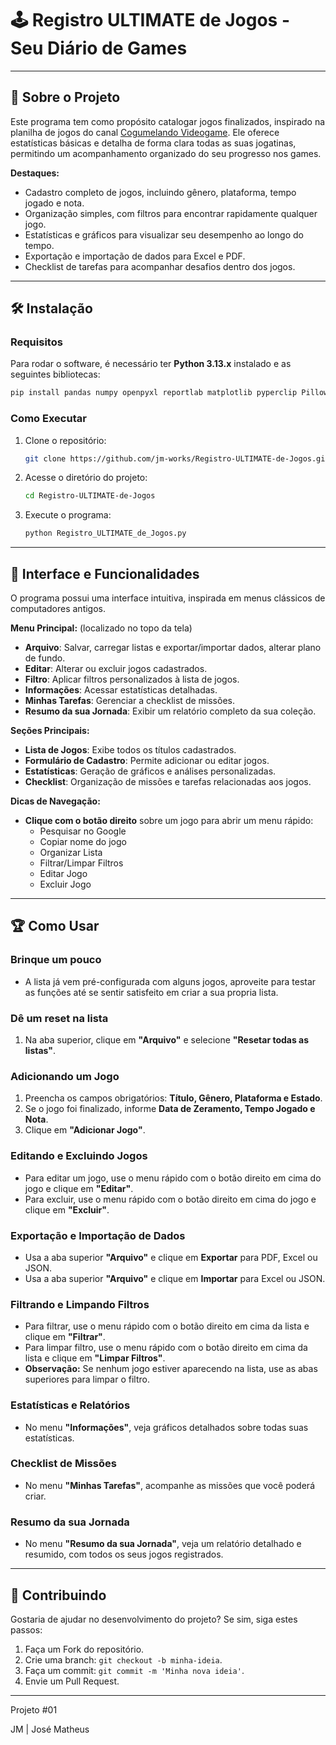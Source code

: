 # 🕹️ Registro ULTIMATE de Jogos - Seu Diário de Games
---

## 📜 Sobre o Projeto
Este programa tem como propósito catalogar jogos finalizados, inspirado na planilha de jogos do canal [Cogumelando Videogame](https://www.youtube.com/watch?v=uGLnQw6umhI). Ele oferece estatísticas básicas e detalha de forma clara todas as suas jogatinas, permitindo um acompanhamento organizado do seu progresso nos games.

**Destaques:**
- Cadastro completo de jogos, incluindo gênero, plataforma, tempo jogado e nota.
- Organização simples, com filtros para encontrar rapidamente qualquer jogo.
- Estatísticas e gráficos para visualizar seu desempenho ao longo do tempo.
- Exportação e importação de dados para Excel e PDF.
- Checklist de tarefas para acompanhar desafios dentro dos jogos.

---

## 🛠 Instalação
### Requisitos
Para rodar o software, é necessário ter **Python 3.13.x** instalado e as seguintes bibliotecas:
```sh
pip install pandas numpy openpyxl reportlab matplotlib pyperclip Pillow
```

### Como Executar
1. Clone o repositório:
   ```sh
   git clone https://github.com/jm-works/Registro-ULTIMATE-de-Jogos.git
   ```
2. Acesse o diretório do projeto:
   ```sh
   cd Registro-ULTIMATE-de-Jogos
   ```
3. Execute o programa:
   ```sh
   python Registro_ULTIMATE_de_Jogos.py
   ```

---

## 🎨 Interface e Funcionalidades
O programa possui uma interface intuitiva, inspirada em menus clássicos de computadores antigos.

**Menu Principal:** (localizado no topo da tela)
- **Arquivo**: Salvar, carregar listas e exportar/importar dados, alterar plano de fundo.
- **Editar**: Alterar ou excluir jogos cadastrados.
- **Filtro**: Aplicar filtros personalizados à lista de jogos.
- **Informações**: Acessar estatísticas detalhadas.
- **Minhas Tarefas**: Gerenciar a checklist de missões.
- **Resumo da sua Jornada**: Exibir um relatório completo da sua coleção.

**Seções Principais:**
- **Lista de Jogos**: Exibe todos os títulos cadastrados.
- **Formulário de Cadastro**: Permite adicionar ou editar jogos.
- **Estatísticas**: Geração de gráficos e análises personalizadas.
- **Checklist**: Organização de missões e tarefas relacionadas aos jogos.

**Dicas de Navegação:**
- **Clique com o botão direito** sobre um jogo para abrir um menu rápido:
  - Pesquisar no Google
  - Copiar nome do jogo
  - Organizar Lista
  - Filtrar/Limpar Filtros
  - Editar Jogo
  - Excluir Jogo

---

## 🏆 Como Usar

### Brinque um pouco
- A lista já vem pré-configurada com alguns jogos, aproveite para testar as funções até se sentir satisfeito em criar a sua propria lista.

### Dê um reset na lista
1. Na aba superior, clique em **"Arquivo"** e selecione **"Resetar todas as listas"**.

### Adicionando um Jogo
1. Preencha os campos obrigatórios: **Título, Gênero, Plataforma e Estado**.
2. Se o jogo foi finalizado, informe **Data de Zeramento, Tempo Jogado e Nota**.
3. Clique em **"Adicionar Jogo"**.

### Editando e Excluindo Jogos
- Para editar um jogo, use o menu rápido com o botão direito em cima do jogo e clique em **"Editar"**.
- Para excluir, use o menu rápido com o botão direito em cima do jogo e clique em **"Excluir"**.

### Exportação e Importação de Dados
- Usa a aba superior **"Arquivo"** e clique em **Exportar** para PDF, Excel ou JSON.
- Usa a aba superior **"Arquivo"** e clique em **Importar** para Excel ou JSON.

### Filtrando e Limpando Filtros

- Para filtrar, use o menu rápido com o botão direito em cima da lista e clique em **"Filtrar"**.
- Para limpar filtro, use o menu rápido com o botão direito em cima da lista e clique em **"Limpar Filtros"**.
- **Observação:** Se nenhum jogo estiver aparecendo na lista, use as abas superiores para limpar o filtro.

### Estatísticas e Relatórios
- No menu **"Informações"**, veja gráficos detalhados sobre todas suas estatísticas.

### Checklist de Missões
- No menu **"Minhas Tarefas"**, acompanhe as missões que você poderá criar.

### Resumo da sua Jornada
- No menu **"Resumo da sua Jornada"**, veja um relatório detalhado e resumido, com todos os seus jogos registrados.

---

## 🚀 Contribuindo
Gostaria de ajudar no desenvolvimento do projeto? Se sim, siga estes passos:
1. Faça um Fork do repositório.
2. Crie uma branch: `git checkout -b minha-ideia`.
3. Faça um commit: `git commit -m 'Minha nova ideia'`.
4. Envie um Pull Request.

---

Projeto #01

JM | José Matheus